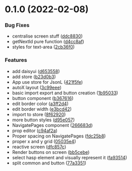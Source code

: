 # 0.1.0 (2022-02-08)


### Bug Fixes

* centralise screen stuff ([ddc8830](https://github.com/danielo515/openhasp-designer/commit/ddc8830aced4372c1e3c2f334e97b23bcdcf51a7))
* getNextId pure function ([d4cc8af](https://github.com/danielo515/openhasp-designer/commit/d4cc8afec73140584f503da11778f9752676622d))
* styles for text-area ([2cb36f0](https://github.com/danielo515/openhasp-designer/commit/2cb36f0452ab16ecb90c14e34e7269f88f2bfe26))


### Features

* add daisyui ([d653558](https://github.com/danielo515/openhasp-designer/commit/d6535585bfe5c4ffa4e8102ebb331fcb85a9ceeb))
* add store ([b23d0b3](https://github.com/danielo515/openhasp-designer/commit/b23d0b332f3b742e7e21479dc9a6594ccd2fad89))
* App use store for JsonL ([421f5fe](https://github.com/danielo515/openhasp-designer/commit/421f5fe61365ebbb3d2b90cb5e7d25ccf6d41da7))
* autoX layout ([3c99eee](https://github.com/danielo515/openhasp-designer/commit/3c99eeeef03b857ebcc2c03199d2a86fc0c2b1b4))
* basic import export and button creation ([1b95033](https://github.com/danielo515/openhasp-designer/commit/1b950334c433629a5522f02b4c6d364d5c4b3c73))
* button component ([b367616](https://github.com/danielo515/openhasp-designer/commit/b367616567ecfeb54b766a08d44dd0d05f557ef4))
* edit border color ([a3ff2d4](https://github.com/danielo515/openhasp-designer/commit/a3ff2d4ebf638f901e442a326f1a804a7afa39f4))
* edit border width ([e3bcd42](https://github.com/danielo515/openhasp-designer/commit/e3bcd4227f4083b890502ad7555f58a9ee1efe9c))
* import to store ([8f62920](https://github.com/danielo515/openhasp-designer/commit/8f62920b91d95fa8fd8cf3fd0ee55215e71d1a8c))
* more button styles ([d95e057](https://github.com/danielo515/openhasp-designer/commit/d95e057bdb7adf38f9de3000b9f8b4ce73c5f4f3))
* NavigatePages component ([266683d](https://github.com/danielo515/openhasp-designer/commit/266683d2a3f21e7449c689456a833b30d158cb4d))
* prop editor ([c94af2a](https://github.com/danielo515/openhasp-designer/commit/c94af2ab4a47efa32a281dc2daa4062be06fb9a7))
* Proper spacing on NavigatePages ([fdc25b8](https://github.com/danielo515/openhasp-designer/commit/fdc25b8764655dfa8db7f377e00154f130a5fbef))
* proper x and y grid ([05035e4](https://github.com/danielo515/openhasp-designer/commit/05035e4d521af70ec5a406f4938112b68b41cde7))
* reactive screen ([dfc857c](https://github.com/danielo515/openhasp-designer/commit/dfc857c78ce2391fbed806d2482eff41f54fad4b))
* Render buttons on screen ([bb5cebe](https://github.com/danielo515/openhasp-designer/commit/bb5cebe4fdec4aff882557e0ba9e3562a5a62a10))
* select hasp element and visually represent it ([fa93514](https://github.com/danielo515/openhasp-designer/commit/fa93514e805f827274d8a39777d68796556a426d))
* split common and button ([77a3351](https://github.com/danielo515/openhasp-designer/commit/77a3351f5e8cb65c348089ee061c3b4e88bd8df6))



